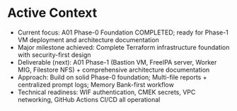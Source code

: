 # Active Context

- Current focus: A01 Phase-0 Foundation COMPLETED; ready for Phase-1 VM deployment and architecture documentation
- Major milestone achieved: Complete Terraform infrastructure foundation with security-first design
- Deliverable (next): A01 Phase-1 (Bastion VM, FreeIPA server, Worker MIG, Filestore NFS) + comprehensive architecture documentation
- Approach: Build on solid Phase-0 foundation; Multi-file reports + centralized prompt logs; Memory Bank-first workflow
- Technical readiness: WIF authentication, CMEK secrets, VPC networking, GitHub Actions CI/CD all operational
